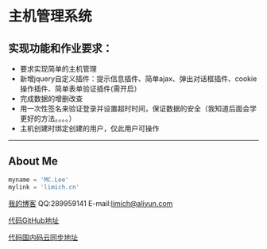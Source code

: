 
# 主机管理系统

## 实现功能和作业要求：
 - 要求实现简单的主机管理
 - 新增jquery自定义插件：提示信息插件、简单ajax、弹出对话框插件、cookie操作插件、简单表单验证插件(需开启）
 - 完成数据的增删改查
 - 用一次性签名来验证登录并设置超时时间，保证数据的安全（我知道后面会学更好的方法。。。。）
 - 主机创建时绑定创建的用户，仅此用户可操作
-------


## About Me
```python
myname = 'MC.Lee'
mylink = 'limich.cn'
```
[我的博客](https://limich.cn)
QQ:289959141
E-mail:limich@aliyun.com

[代码GitHub地址](https://github.com/limingchang/python_study_task.git)

[代码国内码云同步地址](https://git.oschina.net/limich/python_study.git)
